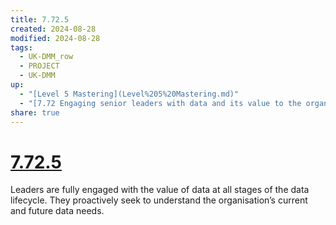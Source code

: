 ```yaml
---
title: 7.72.5
created: 2024-08-28
modified: 2024-08-28
tags:
  - UK-DMM_row
  - PROJECT
  - UK-DMM
up:
  - "[Level 5 Mastering](Level%205%20Mastering.md)"
  - "[7.72 Engaging senior leaders with data and its value to the organisation](7.72%20Engaging%20senior%20leaders%20with%20data%20and%20its%20value%20to%20the%20organisation.md)"
share: true
---
```

# [7.72.5](7.72.5.md)

Leaders are fully engaged with the value of data at all stages of the data lifecycle. They proactively seek to understand the organisation’s current and future data needs.
